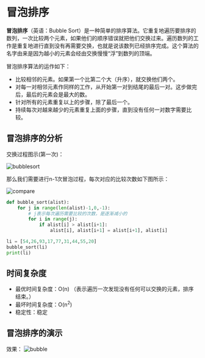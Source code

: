# 冒泡排序

**冒泡排序**（英语：Bubble Sort）是一种简单的排序算法。它重复地遍历要排序的数列，一次比较两个元素，如果他们的顺序错误就把他们交换过来。遍历数列的工作是重复地进行直到没有再需要交换，也就是说该数列已经排序完成。这个算法的名字由来是因为越小的元素会经由交换慢慢“浮”到数列的顶端。

冒泡排序算法的运作如下：

- 比较相邻的元素。如果第一个比第二个大（升序），就交换他们两个。
- 对每一对相邻元素作同样的工作，从开始第一对到结尾的最后一对。这步做完后，最后的元素会是最大的数。
- 针对所有的元素重复以上的步骤，除了最后一个。
- 持续每次对越来越少的元素重复上面的步骤，直到没有任何一对数字需要比较。

## 冒泡排序的分析

交换过程图示(第一次)：

![bubblesort](.\资料\images\bubblesort.jpg)

那么我们需要进行n-1次冒泡过程，每次对应的比较次数如下图所示：

![compare](.\资料\images\compare.bmp)

```python
def bubble_sort(alist):
    for j in range(len(alist)-1,0,-1):
        # j表示每次遍历需要比较的次数，是逐渐减小的
        for i in range(j):
            if alist[i] > alist[i+1]:
                alist[i], alist[i+1] = alist[i+1], alist[i]

li = [54,26,93,17,77,31,44,55,20]
bubble_sort(li)
print(li)
```

## 时间复杂度

- 最优时间复杂度：O(n) （表示遍历一次发现没有任何可以交换的元素，排序结束。）
- 最坏时间复杂度：O(n<sup>2</sup>)
- 稳定性：稳定

## 冒泡排序的演示

效果：
![bubble](.\资料\images\bubble.gif)